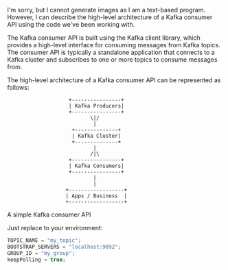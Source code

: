 I'm sorry, but I cannot generate images as I am a text-based program. However, I can describe the high-level architecture of a Kafka consumer API using the code we've been working with.

The Kafka consumer API is built using the Kafka client library, which provides a high-level interface for consuming messages from Kafka topics. The consumer API is typically a standalone application that connects to a Kafka cluster and subscribes to one or more topics to consume messages from.

The high-level architecture of a Kafka consumer API can be represented as follows:


```
                    +----------------+
                    | Kafka Producers|
                    +----------------+
                           \|/
                            |
                     +--------------+
                     | Kafka Cluster|
                     +--------------+
                            |
                           /|\
                    +----------------+
                    | Kafka Consumers|
                    +----------------+
                            |
                            |
                   +------------------+
                   | Apps / Business  |
                   +------------------+

```


A simple Kafka consumer API

Just replace to your environment:
```java
TOPIC_NAME = "my_topic";
BOOTSTRAP_SERVERS = "localhost:9092";
GROUP_ID = "my_group";
keepPolling = true;
```
